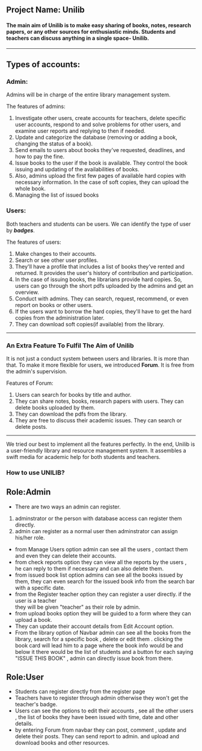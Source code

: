 ## Project Name: Unilib

#### The main aim of Unilib is to make easy sharing of books, notes, research papers, or any other sources for enthusiastic minds. Students and teachers can discuss anything in a single space- Unilib.

---

## Types of accounts:

### Admin:

Admins will be in charge of the entire library management system.

The features of admins:

1. Investigate other users, create accounts for teachers, delete specific user accounts, respond to and solve problems for other users, and examine user reports and replying to then if needed.
2. Update and categorize the database (removing or adding a book, changing the status of a book).
3. Send emails to users about books they've requested, deadlines, and how to pay the fine.
4. Issue books to the user if the book is available. They control the book issuing and updating of the availabilities of books.
5. Also, admins upload the first few pages of available hard copies with necessary information. In the case of soft copies, they can upload the whole book.
6. Managing the list of issued books

### Users:

Both teachers and students can be users. We can identify the type of user by **_badges_**.

The features of users:

1. Make changes to their accounts.
2. Search or see other user profiles.
3. They'll have a profile that includes a list of books they've rented and returned. It provides the user's history of contribution and participation.
4. In the case of issuing books, the librarians provide hard copies. So, users can go through the short pdfs uploaded by the admins and get an overview.
5. Conduct with admins. They can search, request, recommend, or even report on books or other users.
6. If the users want to borrow the hard copies, they'll have to get the hard copies from the administration later.
7. They can download soft copies(if available) from the library.

---

### An Extra Feature To Fulfil The Aim of Unilib

It is not just a conduct system between users and libraries. It is more than that. To make it more flexible for users, we introduced **Forum**. It is free from the admin's supervision.

Features of Forum:

1. Users can search for books by title and author.
2. They can share notes, books, research papers with users. They can delete books uploaded by them.
3. They can download the pdfs from the library.
4. They are free to discuss their academic issues. They can search or delete posts.

---

We tried our best to implement all the features perfectly. In the end, Unilib is a user-friendly library and resource management system. It assembles a swift media for academic help for both students and teachers.

### How to use UNILIB?

## Role:Admin

- There are two ways an admin can register.

1.  adminstrator or the person with database access can register them directly.
2.  admin can register as a normal user then adminstrator can assign his/her role.

- from Manage Users option admin can see all the users , contact them and even they can delete their accounts.
- from check reports option they can view all the reports by the users , </br>he can reply to them if necessary and can also delete them.
- from issued book list option admins can see all the books issued by them, they can even search for the issued book info
  from the search bar with a specific date.
- from the Register teacher option they can register a user directly. if the user is a teacher</br> they will be given "teacher" as their role by admin.
- from upload books option they will be guided to a form where they can upload a book.
- They can update their account details from Edit Account option.
- From the library option of Navbar admin can see all the books from the library, search for a specific book , delete or edit them . clicking the book card will lead him to a page where the book info would be and below it there would be the list of students and a button for each saying "ISSUE THIS BOOK" , admin can directly issue book from there.

## Role:User

- Students can register directly from the register page
- Teachers have to register through admin otherwise they won't get the teacher's badge.
- Users can see the options to edit their accounts , see all the other users , the list of books they have been issued
  with time, date and other details.
- by entering Forum from navbar they can post, comment , update and delete their posts. They can send report to admin. and upload and download books and other resources.
